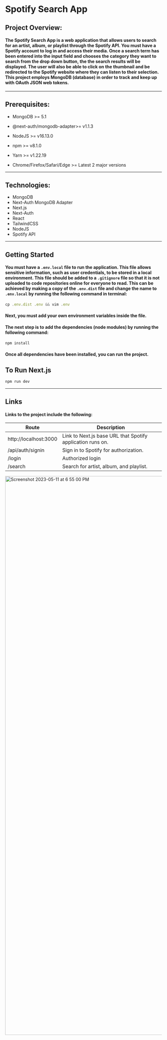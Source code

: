# Spotify Search App</br>

## Project Overview:

#### The Spotify Search App is a web application that allows users to search for an artist, album, or playlist through the Spotify API. You must have a Spotify account to log in and access their media. Once a search term has been entered into the input field and chooses the category they want to search from the drop down button, the the search results will be displayed. The user will also be able to click on the thumbnail and be redirected to the Spotify website where they can listen to their selection. This project employs MongoDB (database) in order to track and keep up with OAuth JSON web tokens.

----

## Prerequisites:

* MongoDB >= 5.1
* @next-auth/mongodb-adapter>= v1.1.3
* NodeJS >= v16.13.0

* npm >= v8.1.0
* Yarn >= v1.22.19
* Chrome/Firefox/Safari/Edge >= Latest 2 major versions

---

## Technologies:

* MongoDB
* Next-Auth MongoDB Adapter
* Next.js
* Next-Auth
* React
* TailwindCSS
* NodeJS
* Spotify API

---

## Getting Started
    
 #### You must have a ```.env.local``` file to run the application. This file allows sensitive information, such as user credentials, to be stored in a local environment. This file should be added to a ```.gitignore``` file so that it is not uploaded to code repositories online for everyone to read. This can be achieved by making a copy of the ```.env.dist``` file and change the name to ```.env.local``` by running the following command in terminal:
 ```javascript
cp .env.dist .env && vim .env
```
#### Next, you must add your own environment variables inside the file.
#### The next step is to add the dependencies (node modules) by running the following command:
```javascript 
npm install
```
#### Once all dependencies have been installed, you can run the project.

## To Run Next.js 
```javascript
npm run dev
```
---

## Links
#### Links to the project include the following:

| Route                | Description                                                      |
|----------------------|------------------------------------------------------------------|
| http://localhost:3000 | Link to Next.js base URL that Spotify application runs on.       |
| /api/auth/signin     | Sign in to Spotify for authorization.                             |
| /login               | Authorized login                                                 |
| /search              | Search for artist, album, and playlist.                          |

<img width="1792" alt="Screenshot 2023-05-11 at 6 55 00 PM" src="https://github.com/DiFrescoTisha-FS/pp3_spotify_project/assets/81319127/d040b743-67d3-4f99-8994-6cf969c3239e">


